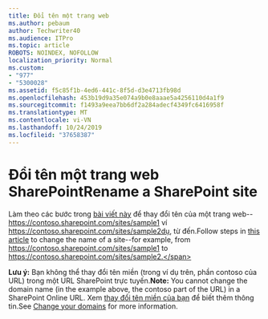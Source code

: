 ```yaml
---
title: Đổi tên một trang web
ms.author: pebaum
author: Techwriter40
ms.audience: ITPro
ms.topic: article
ROBOTS: NOINDEX, NOFOLLOW
localization_priority: Normal
ms.custom:
- "977"
- "5300028"
ms.assetid: f5c85f1b-4ed6-441c-8f5d-d3e4713fb98d
ms.openlocfilehash: 453b19d9a35e074a9b0e8aaae5a4256110d4a1f9
ms.sourcegitcommit: f1493a9eea7bb6df2a284adecf4349fc6416958f
ms.translationtype: MT
ms.contentlocale: vi-VN
ms.lasthandoff: 10/24/2019
ms.locfileid: "37658387"
---
```

# <a name="rename-a-sharepoint-site"></a><span data-ttu-id="dbcbd-102">Đổi tên một trang web SharePoint</span><span class="sxs-lookup"><span data-stu-id="dbcbd-102">Rename a SharePoint site</span></span>

<span data-ttu-id="dbcbd-103">Làm theo các bước trong [bài viết này](https://docs.microsoft.com/sharepoint/change-site-address) để thay đổi tên của một trang web-- https://contoso.sharepoint.com/sites/sample1 ví https://contoso.sharepoint.com/sites/sample2dụ, từ đến.</span><span class="sxs-lookup"><span data-stu-id="dbcbd-103">Follow steps in [this article](https://docs.microsoft.com/sharepoint/change-site-address) to change the name of a site--for example, from https://contoso.sharepoint.com/sites/sample1 to https://contoso.sharepoint.com/sites/sample2.</span></span>

<span data-ttu-id="dbcbd-104">**Lưu ý:** Bạn không thể thay đổi tên miền (trong ví dụ trên, phần contoso của URL) trong một URL SharePoint trực tuyến.</span><span class="sxs-lookup"><span data-stu-id="dbcbd-104">**Note:** You cannot change the domain name (in the example above, the contoso part of the URL) in a SharePoint Online URL.</span></span> <span data-ttu-id="dbcbd-105">Xem [thay đổi tên miền của bạn](https://go.microsoft.com/fwlink/?Linkid=2018696) để biết thêm thông tin.</span><span class="sxs-lookup"><span data-stu-id="dbcbd-105">See [Change your domains](https://go.microsoft.com/fwlink/?Linkid=2018696) for more information.</span></span>
  